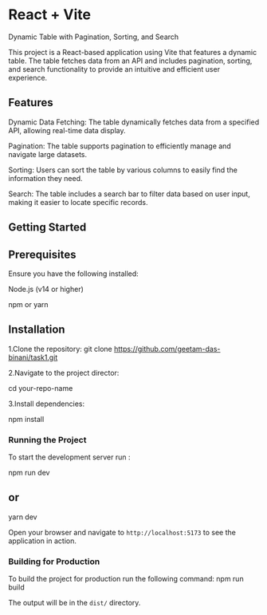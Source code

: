 # React + Vite

Dynamic Table with Pagination, Sorting, and Search

This project is a React-based application using Vite that features a dynamic table. The table fetches data from an API and includes pagination, sorting, and search functionality to provide an intuitive and efficient user experience.

## Features

Dynamic Data Fetching: The table dynamically fetches data from a specified API, allowing real-time data display.

Pagination: The table supports pagination to efficiently manage and navigate large datasets.

Sorting: Users can sort the table by various columns to easily find the information they need.

Search: The table includes a search bar to filter data based on user input, making it easier to locate specific records.

## Getting Started

## Prerequisites

Ensure you have the following installed:

Node.js (v14 or higher)

npm or yarn

## Installation

1.Clone the repository:
git clone https://github.com/geetam-das-binani/task1.git

2.Navigate to the project director:

cd your-repo-name

3.Install dependencies:

npm install

### Running the Project

To start the development server run :

npm run dev

## or

yarn dev

Open your browser and navigate to `http://localhost:5173` to see the application in action.

### Building for Production

To build the project for production run the following command:
npm run build

The output will be in the `dist/` directory.
